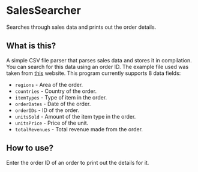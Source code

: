 # SalesSearcher

Searches through sales data and prints out the order details.

## What is this? ##

A simple CSV file parser that parses sales data and stores it in compilation. You can search for this data using an order ID. The example file used was taken from [this](http://eforexcel.com/wp/downloads-18-sample-csv-files-data-sets-for-testing-sales/) website. This program currently supports 8 data fields:

- `regions` - Area of the order.
- `countries` - Country of the order.
- `itemTypes` - Type of item in the order.
- `orderDates` - Date of the order.
- `orderIDs` - ID of the order.
- `unitsSold` - Amount of the item type in the order.
- `unitsPrice` - Price of the unit.
- `totalRevenues` - Total revenue made from the order.

## How to use? ##

Enter the order ID of an order to print out the details for it.
